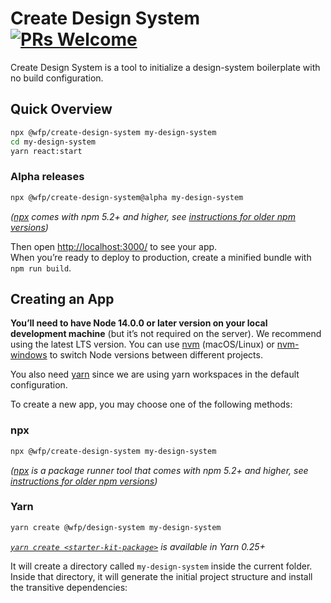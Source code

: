 # Create Design System [![PRs Welcome](https://img.shields.io/badge/PRs-welcome-green.svg)](https://github.com/facebook/create-react-app/blob/main/CONTRIBUTING.md)

Create Design System is a tool to initialize a design-system boilerplate with no build configuration.

## Quick Overview

```sh
npx @wfp/create-design-system my-design-system
cd my-design-system
yarn react:start
```

### Alpha releases

```sh
npx @wfp/create-design-system@alpha my-design-system
```

_([npx](https://medium.com/@maybekatz/introducing-npx-an-npm-package-runner-55f7d4bd282b) comes with npm 5.2+ and higher, see [instructions for older npm versions](https://gist.github.com/gaearon/4064d3c23a77c74a3614c498a8bb1c5f))_

Then open [http://localhost:3000/](http://localhost:3000/) to see your app.<br>
When you’re ready to deploy to production, create a minified bundle with `npm run build`.

## Creating an App

**You’ll need to have Node 14.0.0 or later version on your local development machine** (but it’s not required on the server). We recommend using the latest LTS version. You can use [nvm](https://github.com/creationix/nvm#installation) (macOS/Linux) or [nvm-windows](https://github.com/coreybutler/nvm-windows#node-version-manager-nvm-for-windows) to switch Node versions between different projects.

You also need [yarn](https://yarnpkg.com/) since we are using yarn workspaces in the default configuration.

To create a new app, you may choose one of the following methods:

### npx

```sh
npx @wfp/create-design-system my-design-system
```

_([npx](https://medium.com/@maybekatz/introducing-npx-an-npm-package-runner-55f7d4bd282b) is a package runner tool that comes with npm 5.2+ and higher, see [instructions for older npm versions](https://gist.github.com/gaearon/4064d3c23a77c74a3614c498a8bb1c5f))_

### Yarn

```sh
yarn create @wfp/design-system my-design-system
```

_[`yarn create <starter-kit-package>`](https://yarnpkg.com/lang/en/docs/cli/create/) is available in Yarn 0.25+_

It will create a directory called `my-design-system` inside the current folder.<br>
Inside that directory, it will generate the initial project structure and install the transitive dependencies:
